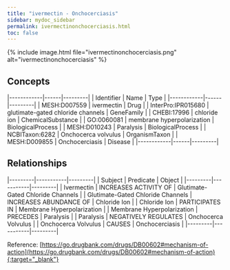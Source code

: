 ```yaml
---
title: "ivermectin - Onchocerciasis"
sidebar: mydoc_sidebar
permalink: ivermectinonchocerciasis.html
toc: false 
---
```


{% include image.html file="ivermectinonchocerciasis.png" alt="ivermectinonchocerciasis" %}

## Concepts

|------------|------|---------|
| Identifier | Name | Type    |
|------------|------|---------|
| MESH:D007559 | ivermectin | Drug |
| InterPro:IPR015680 | glutimate-gated chloride channels | GeneFamily |
| CHEBI:17996 | chloride ion | ChemicalSubstance |
| GO:0060081 | membrane hyperpolarization | BiologicalProcess |
| MESH:D010243 | Paralysis | BiologicalProcess |
| NCBITaxon:6282 | Onchocerca volvulus | OrganismTaxon |
| MESH:D009855 | Onchocerciasis | Disease |
|------------|------|---------|

## Relationships

|---------|-----------|---------|
| Subject | Predicate | Object  |
|---------|-----------|---------|
| Ivermectin | INCREASES ACTIVITY OF | Glutimate-Gated Chloride Channels |
| Glutimate-Gated Chloride Channels | INCREASES ABUNDANCE OF | Chloride Ion |
| Chloride Ion | PARTICIPATES IN | Membrane Hyperpolarization |
| Membrane Hyperpolarization | PRECEDES | Paralysis |
| Paralysis | NEGATIVELY REGULATES | Onchocerca Volvulus |
| Onchocerca Volvulus | CAUSES | Onchocerciasis |
|---------|-----------|---------|

Reference: [https://go.drugbank.com/drugs/DB00602#mechanism-of-action](https://go.drugbank.com/drugs/DB00602#mechanism-of-action){:target="_blank"}